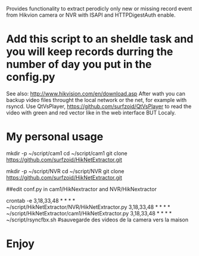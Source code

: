 Provides functionality to extract perodicly only new or missing record event from Hikvion camera or NVR with ISAPI and HTTPDigestAuth enable.
# Add this script to an sheldle task and you will keep records durring the number of day you put in the config.py
See also: http://www.hikvision.com/en/download.asp
After wath you can backup video files throught the local network or the net, for example with rsyncd. Use QtVsPlayer, https://github.com/surfzoid/QtVsPlayer to read the video with green and red vector like in the web interface BUT Localy.

# My personal usage

mkdir -p ~/script/cam1
cd ~/script/cam1
git clone https://github.com/surfzoid/HikNetExtractor.git

mkdir -p ~/script/NVR
cd ~/script/NVR
git clone https://github.com/surfzoid/HikNetExtractor.git

##edit conf.py in cam1/HikNextractor and NVR/HikNextractor

crontab -e
3,18,33,48 * * * * ~/script/HikNetExtractor/NVR/HikNetExtractor.py
3,18,33,48 * * * * ~/script/HikNetExtractor/cam1/HikNetExtractor.py
3,18,33,48 * * * * ~/script/rsyncfbx.sh #sauvegarde des videos de la camera vers la maison
 
# Enjoy
